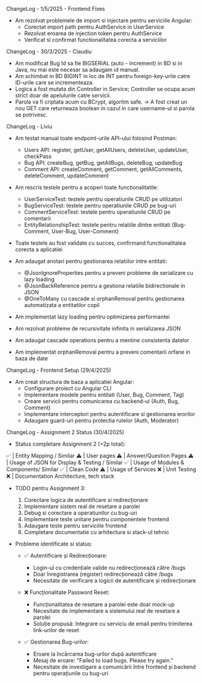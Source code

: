 ChangeLog - 1/5/2025 - Frontend Fixes

* Am rezolvat problemele de import si injectare pentru serviciile Angular:
  - Corectat import path pentru AuthService in UserService
  - Rezolvat eroarea de injection token pentru AuthService
  - Verificat si confirmat functionalitatea corecta a serviciilor

ChangeLog - 30/3/2025 - Claudiu

* Am modificat Bug Id sa fie BIGSERIAL (auto - increment) in BD si in Java, nu mai este necesar sa adaugam id manual.
* Am schimbat in BD BIGINT in loc de INT pentru foreign-key-urile catre ID-urile care se incrementeaza.
* Logica a fost mutata din Controller in Service; Controller se ocupa acum strict doar de apelulurile catre servicii.
* Parola va fi criptata acum cu BCrypt, algoritm safe. -> A fost creat un nou GET care returneaza boolean in cazul in care username-ul
si parola se potrivesc.

ChangeLog - Liviu

* Am testat manual toate endpoint-urile API-ului folosind Postman:
  - Users API: register, getUser, getAllUsers, deleteUser, updateUser, checkPass
  - Bug API: createBug, getBug, getAllBugs, deleteBug, updateBug
  - Comment API: createComment, getComment, getAllComments, deleteComment, updateComment
* Am rescris testele pentru a acoperi toate functionalitatile:
  - UserServiceTest: testele pentru operatiunile CRUD pe utilizatori
  - BugServiceTest: testele pentru operatiunile CRUD pe bug-uri
  - CommentServiceTest: testele pentru operatiunile CRUD pe comentarii
  - EntityRelationshipTest: testele pentru relatiile dintre entitati (Bug-Comment, User-Bug, User-Comment)
* Toate testele au fost validate cu succes, confirmand functionalitatea corecta a aplicatiei

* Am adaugat anotari pentru gestionarea relatiilor intre entitati:
  - @JsonIgnoreProperties pentru a preveni probleme de serializare cu lazy loading
  - @JsonBackReference pentru a gestiona relatiile bidirectionale in JSON
  - @OneToMany cu cascade si orphanRemoval pentru gestionarea automatizata a entitatilor copil
* Am implementat lazy loading pentru optimizarea performantei
* Am rezolvat probleme de recursivitate infinita in serializarea JSON
* Am adaugat cascade operations pentru a mentine consistenta datelor
* Am implementat orphanRemoval pentru a preveni comentarii orfane in baza de date

ChangeLog - Frontend Setup (29/4/2025)

* Am creat structura de baza a aplicatiei Angular:
  - Configurare proiect cu Angular CLI
  - Implementare modele pentru entitati (User, Bug, Comment, Tag)
  - Creare servicii pentru comunicarea cu backend-ul (Auth, Bug, Comment)
  - Implementare interceptori pentru autentificare si gestionarea erorilor
  - Adaugare guard-uri pentru protectia rutelor (Auth, Moderator)

ChangeLog - Assignment 2 Status (30/4/2025)

* Status completare Assignment 2 (+2p total):

✅ | Entity Mapping / Similar
⚠️ | User pages
⚠️ | Answer/Question Pages
⚠️ | Usage of JSON for Display & Testing / Similar
✅ | Usage of Modules & Components/ Similar
✅ | Clean Code
⚠️ | Usage of Services
❌ | Unit Testing
❌ | Documentation Architecture, tech stack

* TODO pentru Assignment 3:
  1. Corectare logica de autentificare si redirecționare
  2. Implementare sistem real de resetare a parolei
  3. Debug si corectare a operatiunilor cu bug-uri
  4. Implementare teste unitare pentru componentele frontend
  5. Adaugare teste pentru serviciile frontend
  6. Completare documentatie cu arhitectura si stack-ul tehnic

* Probleme identificate si status:
  - ✅ Autentificare și Redirecționare:
    * Login-ul cu credențiale valide nu redirecționează către /bugs
    * Doar înregistrarea (register) redirecționează către /bugs
    * Necesitate de verificare a logicii de autentificare și redirecționare

  - ❌ Funcționalitate Password Reset:
    * Funcționalitatea de resetare a parolei este doar mock-up
    * Necesitate de implementare a sistemului real de resetare a parolei
    * Soluție propusă: Integrare cu serviciu de email pentru trimiterea link-urilor de reset

  - ✅ Gestionarea Bug-urilor:
    * Eroare la încărcarea bug-urilor după autentificare
    * Mesaj de eroare: "Failed to load bugs. Please try again."
    * Necesitate de investigare a comunicării între frontend și backend pentru operațiunile cu bug-uri

